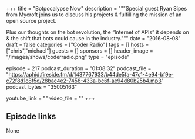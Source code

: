 +++
title = "Botpocalypse Now"
description = """Special guest Ryan Sipes from Mycroft joins us to discuss his projects & fulfilling the mission of an open source project.

Plus our thoughts on the bot revolution, the “Internet of APIs” it depends on & the shift that bots could cause in the industry."""
date = "2016-08-08"
draft = false
categories = ["Coder Radio"]
tags = []
hosts = ["chris","michael"]
guests = []
sponsors = []
header_image = "/images/shows/coderradio.png"
type = "episode"

episode = 217
podcast_duration = "01:08:32"
podcast_file = "https://aphid.fireside.fm/d/1437767933/b44de5fa-47c1-4e94-bf9e-c72f8d1c8f5d/28bac4e2-7458-433a-bc6f-ae94d80b25b4.mp3"
podcast_bytes = "35005163"

youtube_link = ""
video_file = ""
+++

## Episode links

None

